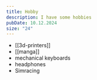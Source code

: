 ```yaml
---
title: Hobby
description: I have some hobbies
pubDate: 10.12.2024
size: "24"
---
```


- [[3d-printers]]
- [[manga]]
- mechanical keyboards
- headphones
- Simracing